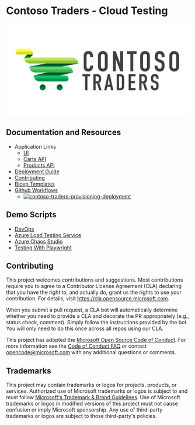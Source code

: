 # Contoso Traders - Cloud Testing

![Logo](https://github.com/microsoft/ContosoTraders/blob/main/docs/images/logo-1280x640.png)

## Documentation and Resources

* Application Links
  * [UI](https://cloudtesting.contosotraders.com/)
  * [Carts API](https://contoso-traders-cartsctprod.politebay-207fb230.eastus.azurecontainerapps.io/swagger)
  * [Products API](https://contoso-traders-productsctprod.eastus.cloudapp.azure.com/swagger/)
* [Deployment Guide](./demo-scripts/app-deployment-guide.md)
* [Contributing](./CONTRIBUTING.md)
* [Bicep Templates](./iac/)
* [Github Workflows](./.github/workflows/)
  * [![contoso-traders-provisioning-deployment](https://github.com/microsoft/ContosoTraders-CloudTesting/actions/workflows/contoso-traders-provisioning-deployment.yml/badge.svg)](https://github.com/microsoft/ContosoTraders-CloudTesting/actions/workflows/contoso-traders-provisioning-deployment.yml)

## Demo Scripts

* [DevOps](./demo-scripts/devops/walkthrough.md)
* [Azure Load Testing Service](./demo-scripts/azure-load-testing-service/walkthrough.md)
* [Azure Chaos Studio](./demo-scripts/azure-chaos-studio/walkthrough.md)
* [Testing With Playwright](./demo-scripts/testing-with-playwright/walkthrough.md)

## Contributing

This project welcomes contributions and suggestions.  Most contributions require you to agree to a
Contributor License Agreement (CLA) declaring that you have the right to, and actually do, grant us
the rights to use your contribution. For details, visit https://cla.opensource.microsoft.com.

When you submit a pull request, a CLA bot will automatically determine whether you need to provide
a CLA and decorate the PR appropriately (e.g., status check, comment). Simply follow the instructions
provided by the bot. You will only need to do this once across all repos using our CLA.

This project has adopted the [Microsoft Open Source Code of Conduct](https://opensource.microsoft.com/codeofconduct/).
For more information see the [Code of Conduct FAQ](https://opensource.microsoft.com/codeofconduct/faq/) or
contact [opencode@microsoft.com](mailto:opencode@microsoft.com) with any additional questions or comments.

## Trademarks

This project may contain trademarks or logos for projects, products, or services. Authorized use of Microsoft
trademarks or logos is subject to and must follow [Microsoft's Trademark & Brand Guidelines](https://www.microsoft.com/en-us/legal/intellectualproperty/trademarks/usage/general).
Use of Microsoft trademarks or logos in modified versions of this project must not cause confusion or imply Microsoft sponsorship.
Any use of third-party trademarks or logos are subject to those third-party's policies.
